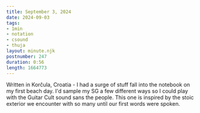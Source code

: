 ```yaml
---
title: September 3, 2024
date: 2024-09-03
tags:
- 1min
- notation
- csound
- thuja
layout: minute.njk
postnumber: 247
duration: 0:56
length: 1664773
---
```

Written in Korčula, Croatia - I had a surge of stuff fall into the notebook on my first beach day. I'd sample my SG a few different ways so I could play with the Guitar Cult sound sans the people. This one is inspired by the stoic exterior we encounter with so many until our first words were spoken. 